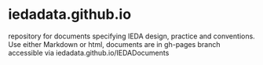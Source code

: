 # iedadata.github.io
repository for documents specifying IEDA design, practice and conventions. Use either Markdown or html, documents are in gh-pages branch accessible via iedadata.github.io/IEDADocuments
